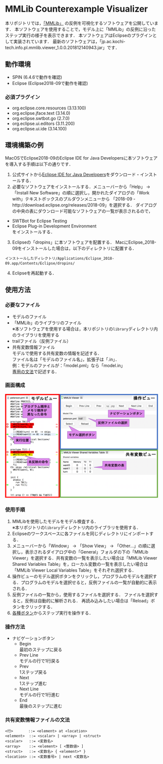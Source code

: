 # MMLib Counterexample Visualizer
本リポジトリでは，[「MMLib」](https://github.com/plasklab/mmlib)
の反例を可視化するソフトウェアを公開しています．
本ソフトウェアを使用することで，モデル上に「MMLib」の反例に沿ったステップ実行の様子を表示できます．
本ソフトウェアはEclipseのプラグインとして実装されています．
最新のソフトウェアは，「jp.ac.kochi-tech.info.pl.mmlib.viewer_1.0.0.201812140943.jar」です．

## 動作環境
- SPIN (6.4.6で動作を確認)
- Eclipse (Eclipse2018-09で動作を確認)

### 必須プラグイン
- org.eclipse.core.resources (3.13.100)
- org.eclipse.jface.text (3.14.0)
- org.eclipse.swtbot.go (2.7.0)
- org.eclipse.ui.editors (3.11.200)
- org.eclipse.ui.ide (3.14.100)


## 環境構築の例
MacOSでEclipse2018-09のEclipse IDE for Java Developersに本ソフトウェアを導入する手順は以下の通りです．
1. 公式サイトから[Eclipse IDE for Java Developers](https://www.eclipse.org/downloads/packages/release/2018-09/r/eclipse-ide-java-developers)をダウンロード・インストールする．
2. 必要なソフトウェアをインストールする．メニューバーから「Help」 -> 「Install New Software」の順に選択し，開かれたダイアログの「Work with」テキストボックスのプルダウンメニューから 「2018-09 - http\://download.eclipse.org/releases/2018-09」を選択する．
ダイアログの中央の表にダウンロード可能なソフトウェアの一覧が表示されるので，
  - SWTBot for Eclipse Testing
  - Eclipse Plug-in Development Environment  
  をインストールする．
3. Eclipseの「dropins」に本ソフトウェアを配置する．
MacにEclipse_2018-09をインストールした場合は，以下のディレクトリに配置する．
```
インストールしたディレクトリ/Applications/Eclipse_2018-09.app/Contents/Eclipse/dropins/
```
4. Eclipseを再起動する．


## 使用方法
### 必要なファイル
  - モデルのファイル
  - 「MMLib」のライブラリのファイル  
  ※本ソフトウェアを使用する場合は，本リポジトリの`library`ディレクトリ内のライブラリを使用する
  - trailファイル（反例ファイル）
  - 共有変数情報ファイル  
  モデルで使用する共有変数の情報を記述する．  
  ファイル名は「モデルのファイル名」，拡張子は「.in」．  
  例：モデルのファイルが：「model.pml」なら「model.in」  
  [専用の文法](#共有変数情報ファイルの文法)で記述する．

### 画面構成
  ![gamen](software.png)

### 使用手順
  1. MMLibを使用したモデルをモデル検査する．  
  ※本リポジトリの`library`ディレクトリ内のライブラリを使用する．
  1. Eclipseのワークスペースに各ファイルを同じディレクトリにインポートする．
  2. メニューバーから「Window」 -> 「Show View」 -> 「Other…」の順に選択し，表示されるダイアログ中の「General」フォルダの下の「MMLib Viewer」を選択する．共有変数の一覧を表示したい場合は「MMLib Viewer Shared Variables Table」を，ローカル変数の一覧を表示したい場合は「MMLib Viewer Local Variables Table」をそれぞれ選択する．
  3. 操作ビューのモデル選択ボタンをクリックし，プログラムのモデルを選択する．プログラムのモデルを選択せると，反例ファイルの一覧が自動的に表示される．
  4. 反例ファイルの一覧から，使用するファイルを選択する．
  ファイルを選択すると，反例は自動的に解析される．
  再読み込みしたい場合は「Reload」ボタンをクリックする．
  5. [各種ボタン](#操作方法)からステップ実行を操作する．


### 操作方法
  - ナビゲーションボタン  
    - Begin  
    最初のステップに戻る
    - Prev Line  
    モデルの行で1行戻る
    - Prev  
    1ステップ戻る
    - Next  
    1ステップ進む
    - Next Line  
    モデルの行で1行進む
    - End  
    最後のステップに進む

### 共有変数情報ファイルの文法
```
<行>       ::= <element> at <location>
<element>  ::= <scalar> | <array> | <struct>
<scalar>   ::= <変数名>
<array>    ::= <element> [ <整数値> ]
<struct>   ::= <変数名> { <element>* }
<location> ::= <変数番号> | next <変数名>
```
